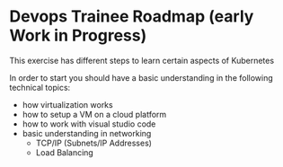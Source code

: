 # Devops Trainee Roadmap (early Work in Progress)

This exercise has different steps to learn certain aspects of Kubernetes

In order to start you should have a basic understanding in the following technical topics:

- how virtualization works
- how to setup a VM on a cloud platform
- how to work with visual studio code
- basic understanding in networking
  - TCP/IP (Subnets/IP Addresses)
  - Load Balancing
